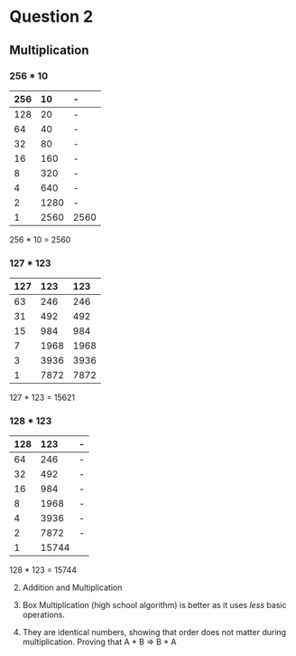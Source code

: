 # Question 2

## Multiplication

### 256 \* 10

| 256 | 10 | - |
| :--- | :--- | :--- |
| 128 | 20 | - |
| 64 | 40 | - |
| 32 | 80 | - |
| 16 | 160 | - |
| 8 | 320 | - |
| 4 | 640 | - |
| 2 | 1280 | - |
| 1 | 2560 | 2560 |

256 \* 10 = 2560

### 127 \* 123

| 127 | 123 | 123 |
| :--- | :--- | :--- |
| 63 | 246 | 246 |
| 31 | 492 | 492 |
| 15 | 984 | 984 |
| 7 | 1968 | 1968 |
| 3 | 3936 | 3936 |
| 1 | 7872 | 7872 |

127 \* 123 = 15621

### 128 \* 123

| 128 | 123 | - |
| :--- | :--- | :--- |
| 64 | 246 | - |
| 32 | 492 | - |
| 16 | 984 | - |
| 8 | 1968 | - |
| 4 | 3936 | - |
| 2 | 7872 | - |
| 1 | 15744 |  |

128 \* 123 = 15744

2. Addition and Multiplication

3. Box Multiplication \(high school algorithm\) is better as it uses _less_ basic operations.

4. They are identical numbers, showing that order does not matter during multiplication. Proving that A \* B =&gt; B \* A



